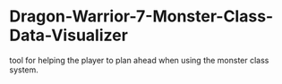 # Dragon-Warrior-7-Monster-Class-Data-Visualizer
tool for helping the player to plan ahead when using the monster class system.
